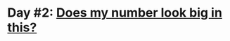 # Day #2: [Does my number look big in this?](https://www.codewars.com/kata/5287e858c6b5a9678200083c/train/javascript)
